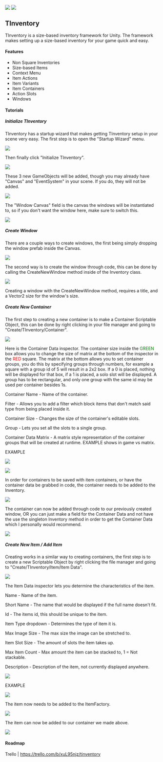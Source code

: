 ![](https://img.shields.io/static/v1?label=Version&message=1.0.0&color=%3CCOLOR%3E) ![](https://img.shields.io/static/v1?label=Unity&message=2020.2.2f1&color=%3CCOLOR%3E)

## TInventory

TInventory is a size-based inventory framework for Unity. The framework makes setting up a size-based inventory for your game quick and easy. 

#### Features

- Non Square Inventories
- Size-based Items
- Context Menu
- Item Actions
- Item Variants
- Item Containers
- Action Slots
- Windows



#### Tutorials



##### Initialize TInventory

TInventory has a startup wizard that makes getting TInventory setup in your scene very easy. The first step is to open the "Startup Wizard" menu.

![](https://i.imgur.com/q3e5spv.png)

Then finally click "Initialize TInventory".

![](https://i.imgur.com/FBmXnTg.png)

These 3 new GameObjects will be added, though you may already have "Canvas" and "EventSystem" in your scene. If you do, they will not be added.

![](https://i.imgur.com/FglXNGN.png)

The "Window Canvas" field is the canvas the windows will be instantiated to, so if you don't want the window here, make sure to switch this.

![](https://i.imgur.com/Z0xFLmT.png)





##### Create Window

There are a couple ways to create windows, the first being simply dropping the window prefab inside the Canvas.

![](https://i.imgur.com/OlwFhLx.png)

The second way is to create the window through code, this can be done by calling the CreateNewWindow method inside of the Inventory class.

![](https://i.imgur.com/zpaAd7Y.png)

Creating a window with the CreateNewWindow method, requires a title, and a Vector2 size for the window's size.





##### Create New Container

The first step to creating a new container is to make a Container Scriptable Object, this can be done by right clicking in your file manager and going to "Create/TInventory/Container".

![](https://i.imgur.com/6kNb3WI.png)

Here is the Container Data inspector. The container size inside the <span style="color:green">GREEN</span> box allows you to change the size of matrix at the bottom of the inspector in the <span style="color:red">RED</span> square. The matrix at the bottom allows you to set container groups, you do this by specifying groups through numbers, for example a square with a group id of 5 will result in a 2x2 box. If a 0 is placed, nothing will be displayed for that box, if a 1 is placed, a solo slot will be displayed. A group has to be rectangular, and only one group with the same id may be used per container besides 1s.

Container Name - Name of the container.

Filter - Allows you to add a filter which block items that don't match said type from being placed inside it.

Container Size - Changes the size of the container's editable slots.

Group - Lets you set all the slots to a single group.

Container Data Matrix - A matrix style representation of the container groups that will be created at runtime. EXAMPLE shows in game vs matrix.

EXAMPLE

![](https://i.imgur.com/7fCSi0Y.png)

![](https://i.imgur.com/QLLOlqT.png)

In order for containers to be saved with item containers, or have the container data be grabbed in code, the container needs to be added to the Inventory.

![](https://i.imgur.com/FZGnF2L.png)



The container can now be added through code to our previously created window, OR you can just make a field for the Container Data and not have the use the singleton Inventory method in order to get the Container Data which I personally would recommend.

![](https://i.imgur.com/Emj9eNM.png)





##### Create New Item / Add Item

Creating works in a similar way to creating containers, the first step is to create a new Scriptable Object by right clicking the file manager and going to "Create/TInventory/Item/Item Data".

![](https://i.imgur.com/J7vNmFx.png)



The Item Data inspector lets you determine the characteristics of the item. 

Name - Name of the item.

Short Name - The name that would be displayed if the full name doesn't fit.

Id - The items id, this should be unique to the item.

Item Type dropdown - Determines the type of item it is.

Max Image Size - The max size the image can be stretched to.

Item Slot Size - The amount of slots the item takes up.

Max Item Count - Max amount the item can be stacked to, 1 = Not stackable.

Description - Description of the item, not currently displayed anywhere.

![](https://i.imgur.com/idGbRPA.png)



EXAMPLE

![](D:\TInventory\HowToCreateItem\3.png)



The item now needs to be added to the ItemFactory.

![](D:\TInventory\HowToCreateItem\4.png)



The item can now be added to our container we made above.

![](D:\TInventory\HowToCreateItem\5.png)



#### Roadmap

Trello | https://trello.com/b/xuL95njz/tinventory

